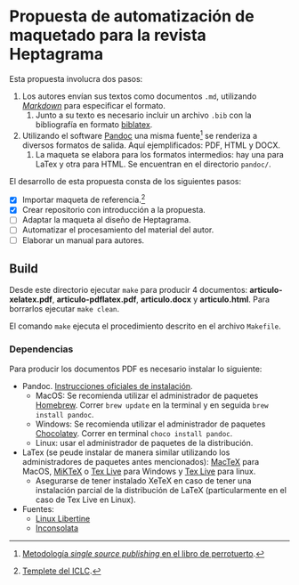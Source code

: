 # Propuesta de automatización de maquetado para la revista Heptagrama

Esta propuesta involucra dos pasos:
1. Los autores envían sus textos como documentos `.md`, utilizando [_Markdown_](https://pandoc.org/MANUAL.html#pandocs-markdown) para especificar el formato.
   1. Junto a su texto es necesario incluir un archivo `.bib` con la bibliografía en formato [biblatex](https://es.overleaf.com/learn/latex/Bibliography_management_in_LaTeX#The_bibliography_file).
1. Utilizando el software [Pandoc](https://pandoc.org) una misma fuente[^2] se renderiza a diversos formatos de salida. Aquí ejemplificados: PDF, HTML y DOCX.
   1. La maqueta se elabora para los formatos intermedios: hay una para LaTex y otra para HTML. Se encuentran en el directorio `pandoc/`.

[^2]: [Metodología _single source publishing_ en el libro de perrotuerto](https://prolibreros.gitlab.io/docs/tutorial-ssp/#metodologia).

El desarrollo de esta propuesta consta de los siguientes pasos:

  * [x] Importar maqueta de referencia.[^1]
  * [x] Crear repositorio con introducción a la propuesta.
  * [ ] Adaptar la maqueta al diseño de Heptagrama.
  * [ ] Automatizar el procesamiento del material del autor.
  * [ ] Elaborar un manual para autores.

## Build

Desde este directorio ejecutar `make` para producir 4 documentos:  **articulo-xelatex.pdf**, **articulo-pdflatex.pdf**, **articulo.docx** y **articulo.html**.
Para borrarlos ejecutar `make clean`.

El comando `make` ejecuta el procedimiento descrito en el archivo `Makefile`.

### Dependencias

Para producir los documentos PDF es necesario instalar lo siguiente:

* Pandoc. [Instrucciones oficiales de instalación](http://pandoc.org/installing.html).
  * MacOS: Se recomienda utilizar el administrador de paquetes [Homebrew](http://brew.sh/). Correr `brew update` en la terminal y en seguida `brew install pandoc`.
  * Windows: Se recomienda utilizar el administrador de paquetes [Chocolatey](https://chocolatey.org/). Correr en terminal `choco install pandoc`.
  * Linux: usar el administrador de paquetes de la distribución.
* LaTex (se peude instalar de manera similar utilizando los administradores de paquetes antes mencionados):
[MacTeX](https://www.tug.org/mactex/) para MacOS,
[MiKTeX](https://miktex.org/) o [Tex Live](https://www.tug.org/texlive/) para Windows y
[Tex Live](https://www.tug.org/texlive/) para linux.
  * Asegurarse de tener instalado XeTeX en caso de tener una instalación parcial de la distribución de LaTeX (particularmente en el caso de Tex Live en Linux).
* Fuentes:
  * [Linux Libertine](http://www.linuxlibertine.org/index.php?id=91&L=1)
  * [Inconsolata](http://levien.com/type/myfonts/inconsolata.html)

[^1]: [Templete del ICLC](https://github.com/iclc/iclc-templates/blob/main/2023/papers/markdown/iclc2023.md).
